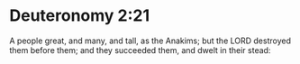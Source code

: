 # Deuteronomy 2:21

A people great, and many, and tall, as the Anakims; but the LORD destroyed them before them; and they succeeded them, and dwelt in their stead: